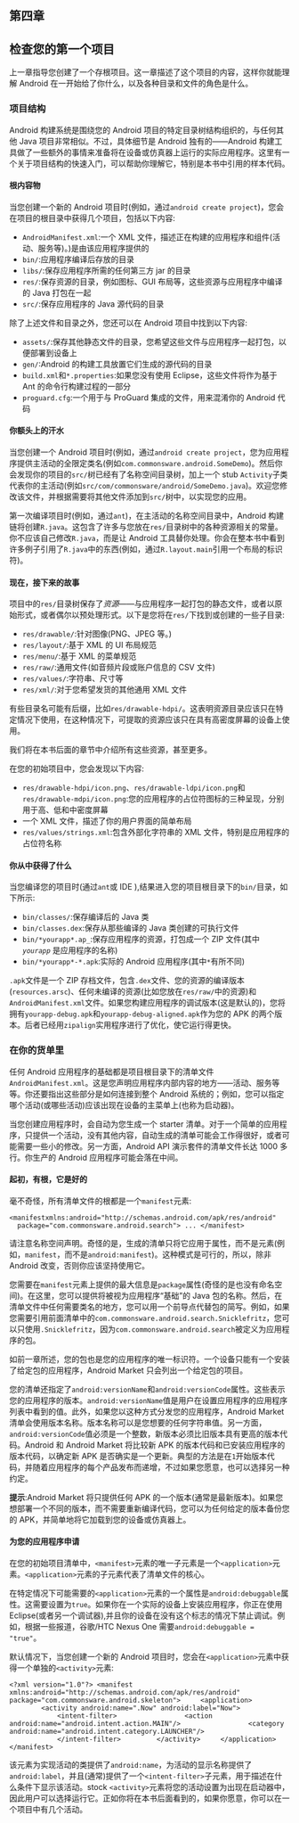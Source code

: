 ## 第四章

## 检查您的第一个项目

上一章指导您创建了一个存根项目。这一章描述了这个项目的内容，这样你就能理解 Android 在一开始给了你什么，以及各种目录和文件的角色是什么。

### 项目结构

Android 构建系统是围绕您的 Android 项目的特定目录树结构组织的，与任何其他 Java 项目非常相似。不过，具体细节是 Android 独有的——Android 构建工具做了一些额外的事情来准备将在设备或仿真器上运行的实际应用程序。这里有一个关于项目结构的快速入门，可以帮助你理解它，特别是本书中引用的样本代码。

#### 根内容物

当您创建一个新的 Android 项目时(例如，通过`android create project`)，您会在项目的根目录中获得几个项目，包括以下内容:

*   `AndroidManifest.xml`:一个 XML 文件，描述正在构建的应用程序和组件(活动、服务等)。)是由该应用程序提供的
*   `bin/`:应用程序编译后存放的目录
*   `libs/`:保存应用程序所需的任何第三方 jar 的目录
*   `res/`:保存资源的目录，例如图标、GUI 布局等，这些资源与应用程序中编译的 Java 打包在一起
*   `src/`:保存应用程序的 Java 源代码的目录

除了上述文件和目录之外，您还可以在 Android 项目中找到以下内容:

*   `assets/`:保存其他静态文件的目录，您希望这些文件与应用程序一起打包，以便部署到设备上
*   `gen/`:Android 的构建工具放置它们生成的源代码的目录
*   `build.xml`和`*.properties`:如果您没有使用 Eclipse，这些文件将作为基于 Ant 的命令行构建过程的一部分
*   `proguard.cfg`:一个用于与 ProGuard 集成的文件，用来混淆你的 Android 代码

#### 你额头上的汗水

当您创建一个 Android 项目时(例如，通过`android create project`，您为应用程序提供主活动的全限定类名(例如`com.commonsware.android.SomeDemo`)。然后你会发现你的项目的`src/`树已经有了名称空间目录树，加上一个 stub `Activity`子类代表你的主活动(例如`src/com/commonsware/android/SomeDemo.java`)。欢迎您修改该文件，并根据需要将其他文件添加到`src/`树中，以实现您的应用。

第一次编译项目时(例如，通过`ant`)，在主活动的名称空间目录中，Android 构建链将创建`R.java`。这包含了许多与您放在`res/`目录树中的各种资源相关的常量。你不应该自己修改`R.java`，而是让 Android 工具替你处理。你会在整本书中看到许多例子引用了`R.java`中的东西(例如，通过`R.layout.main`引用一个布局的标识符)。

#### 现在，接下来的故事

项目中的`res/`目录树保存了*资源*——与应用程序一起打包的静态文件，或者以原始形式，或者偶尔以预处理形式。以下是您将在`res/`下找到或创建的一些子目录:

*   `res/drawable/`:针对图像(PNG、JPEG 等。)
*   `res/layout/`:基于 XML 的 UI 布局规范
*   `res/menu/`:基于 XML 的菜单规范
*   `res/raw/`:通用文件(如音频片段或账户信息的 CSV 文件)
*   `res/values/`:字符串、尺寸等
*   `res/xml/`:对于您希望发货的其他通用 XML 文件

有些目录名可能有后缀，比如`res/drawable-hdpi/`。这表明资源目录应该只在特定情况下使用，在这种情况下，可提取的资源应该只在具有高密度屏幕的设备上使用。

我们将在本书后面的章节中介绍所有这些资源，甚至更多。

在您的初始项目中，您会发现以下内容:

*   `res/drawable-hdpi/icon.png`、`res/drawable-ldpi/icon.png`和`res/drawable-mdpi/icon.png`:您的应用程序的占位符图标的三种呈现，分别用于高、低和中密度屏幕
*   一个 XML 文件，描述了你的用户界面的简单布局
*   `res/values/strings.xml`:包含外部化字符串的 XML 文件，特别是应用程序的占位符名称

#### 你从中获得了什么

当您编译您的项目时(通过`ant`或 IDE ),结果进入您的项目根目录下的`bin/`目录，如下所示:

*   `bin/classes/`:保存编译后的 Java 类
*   `bin/classes.dex`:保存从那些编译的 Java 类创建的可执行文件
*   `bin/*yourapp*.ap_`:保存应用程序的资源，打包成一个 ZIP 文件(其中 *`yourapp`* 是应用程序的名称)
*   `bin/*yourapp*-*.apk`:实际的 Android 应用程序(其中`*`有所不同)

`.apk`文件是一个 ZIP 存档文件，包含`.dex`文件、您的资源的编译版本(`resources.arsc`)、任何未编译的资源(比如您放在`res/raw/`中的资源)和`AndroidManifest.xml`文件。如果您构建应用程序的调试版本(这是默认的)，您将拥有`yourapp-debug.apk`和`yourapp-debug-aligned.apk`作为您的 APK 的两个版本。后者已经用`zipalign`实用程序进行了优化，使它运行得更快。

### 在你的货单里

任何 Android 应用程序的基础都是项目根目录下的清单文件`AndroidManifest.xml`。这是您声明应用程序内部内容的地方——活动、服务等等。你还要指出这些部分是如何连接到整个 Android 系统的；例如，您可以指定哪个活动(或哪些活动)应该出现在设备的主菜单上(也称为启动器)。

当您创建应用程序时，会自动为您生成一个 starter 清单。对于一个简单的应用程序，只提供一个活动，没有其他内容，自动生成的清单可能会工作得很好，或者可能需要一些小的修改。另一方面，Android API 演示套件的清单文件长达 1000 多行。你生产的 Android 应用程序可能会落在中间。

#### 起初，有根，它是好的

毫不奇怪，所有清单文件的根都是一个`manifest`元素:

`<manifestxmlns:android="http://schemas.android.com/apk/res/android"
  package="com.commonsware.android.search">
...
</manifest>`

请注意名称空间声明。奇怪的是，生成的清单只将它应用于属性，而不是元素(例如，`manifest`，而不是`android:manifest`)。这种模式是可行的，所以，除非 Android 改变，否则你应该坚持使用它。

您需要在`manifest`元素上提供的最大信息是`package`属性(奇怪的是也没有命名空间)。在这里，您可以提供将被视为应用程序“基础”的 Java 包的名称。然后，在清单文件中任何需要类名的地方，您可以用一个前导点代替包的简写。例如，如果您需要引用前面清单中的`com.commonsware.android.search.Snicklefritz`，您可以只使用`.Snicklefritz`，因为`com.commonsware.android.search`被定义为应用程序的包。

如前一章所述，您的包也是您的应用程序的唯一标识符。一个设备只能有一个安装了给定包的应用程序，Android Market 只会列出一个给定包的项目。

您的清单还指定了`android:versionName`和`android:versionCode`属性。这些表示您的应用程序的版本。`android:versionName`值是用户在设置应用程序的应用程序列表中看到的值。此外，如果您以这种方式分发您的应用程序，Android Market 清单会使用版本名称。版本名称可以是您想要的任何字符串值。另一方面，`android:versionCode`值必须是一个整数，新版本必须比旧版本具有更高的版本代码。Android 和 Android Market 将比较新 APK 的版本代码和已安装应用程序的版本代码，以确定新 APK 是否确实是一个更新。典型的方法是在`1`开始版本代码，并随着应用程序的每个产品发布而递增，不过如果您愿意，也可以选择另一种约定。

**提示**:Android Market 将只提供任何 APK 的一个版本(通常是最新版本)。如果您想部署一个不同的版本，而不需要重新编译代码，您可以为任何给定的版本备份您的 APK，并简单地将它加载到您的设备或仿真器上。

#### 为您的应用程序申请

在您的初始项目清单中，`<manifest>`元素的唯一子元素是一个`<application>`元素。`<application>`元素的子元素代表了清单文件的核心。

在特定情况下可能需要的`<application>`元素的一个属性是`android:debuggable`属性。这需要设置为`true`。如果你在一个实际的设备上安装应用程序，你正在使用 Eclipse(或者另一个调试器),并且你的设备在没有这个标志的情况下禁止调试。例如，根据一些报道，谷歌/HTC Nexus One 需要`android:debuggable = "true"`。

默认情况下，当您创建一个新的 Android 项目时，您会在`<application>`元素中获得一个单独的`<activity>`元素:

`<?xml version="1.0"?>
<manifest xmlns:android="http://schemas.android.com/apk/res/android" package="com.commonsware.android.skeleton">
    <application>
        <activity android:name=".Now" android:label="Now">
            <intent-filter>
                <action android:name="android.intent.action.MAIN"/>
                <category android:name="android.intent.category.LAUNCHER"/>
            </intent-filter>
        </activity>
    </application>
</manifest>`

该元素为实现活动的类提供了`android:name`，为活动的显示名称提供了`android:label`，并且(通常)提供了一个`<intent-filter>`子元素，用于描述在什么条件下显示该活动。stock `<activity>`元素将您的活动设置为出现在启动器中，因此用户可以选择运行它。正如你将在本书后面看到的，如果你愿意，你可以在一个项目中有几个活动。